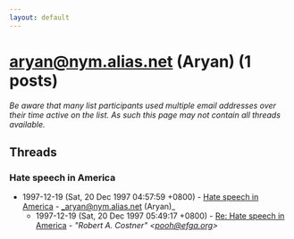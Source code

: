 ```yaml
---
layout: default
---
```


# aryan@nym.alias.net (Aryan) (1 posts)

_Be aware that many list participants used multiple email addresses over their time active on the list. As such this page may not contain all threads available._

## Threads

### Hate speech in America
+ 1997-12-19 (Sat, 20 Dec 1997 04:57:59 +0800) - [Hate speech in America](/archive/1997/12/6955fe1e163b5eed998a54cd7efa35c918b2a0e29142c74b86734704cb76e0d6) - _aryan@nym.alias.net (Aryan)_
  + 1997-12-19 (Sat, 20 Dec 1997 05:49:17 +0800) - [Re: Hate speech in America](/archive/1997/12/c4fc5b600b902294b5071da0021f6b189f80c3255152b02f85815f017c0df81b) - _"Robert A. Costner" \<pooh@efga.org\>_

